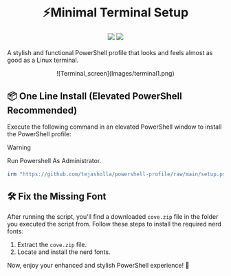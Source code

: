 <h1 align="center">
⚡️Minimal Terminal Setup
</h1>

<h4 align="center">
<img src="https://img.shields.io/badge/Powershell-v7.4.2-blue?style=for-the-badge&logo=powershell&color=8bd5ca&logoColor=D9E0EE&labelColor=302D41" />
<img src="https://img.shields.io/badge/windows_terminal-v1.20.11271.0-blue?style=for-the-badge&logo=powershell&color=DDB6F2&logoColor=D9E0EE&labelColor=302D41" />
</h4>

A stylish and functional PowerShell profile that looks and feels almost as good as a Linux terminal.

<p align="center">
![Terminal_screen](Images/terminal1.png)
</p>

## 📦 One Line Install (Elevated PowerShell Recommended)

Execute the following command in an elevated PowerShell window to install the PowerShell profile:

> [!WARNING]  
> Run Powershell As Administrator.

```powershell
irm "https://github.com/tejasholla/powershell-profile/raw/main/setup.ps1" | iex
```

## 🛠️ Fix the Missing Font

After running the script, you'll find a downloaded `cove.zip` file in the folder you executed the script from. Follow these steps to install the required nerd fonts:

1. Extract the `cove.zip` file.
2. Locate and install the nerd fonts.

Now, enjoy your enhanced and stylish PowerShell experience! 🚀
